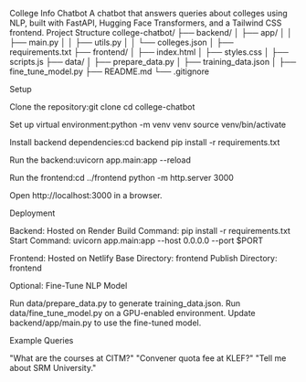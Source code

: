 College Info Chatbot
A chatbot that answers queries about colleges using NLP, built with FastAPI, Hugging Face Transformers, and a Tailwind CSS frontend.
Project Structure
college-chatbot/
├── backend/
│   ├── app/
│   │   ├── main.py
│   │   ├── utils.py
│   │   └── colleges.json
│   ├── requirements.txt
├── frontend/
│   ├── index.html
│   ├── styles.css
│   ├── scripts.js
├── data/
│   ├── prepare_data.py
│   ├── training_data.json
│   ├── fine_tune_model.py
├── README.md
└── .gitignore

Setup

Clone the repository:git clone <your-repo-url>
cd college-chatbot


Set up virtual environment:python -m venv venv
source venv/bin/activate


Install backend dependencies:cd backend
pip install -r requirements.txt


Run the backend:uvicorn app.main:app --reload


Run the frontend:cd ../frontend
python -m http.server 3000


Open http://localhost:3000 in a browser.

Deployment

Backend: Hosted on Render
Build Command: pip install -r requirements.txt
Start Command: uvicorn app.main:app --host 0.0.0.0 --port $PORT


Frontend: Hosted on Netlify
Base Directory: frontend
Publish Directory: frontend



Optional: Fine-Tune NLP Model

Run data/prepare_data.py to generate training_data.json.
Run data/fine_tune_model.py on a GPU-enabled environment.
Update backend/app/main.py to use the fine-tuned model.

Example Queries

"What are the courses at CITM?"
"Convener quota fee at KLEF?"
"Tell me about SRM University."
